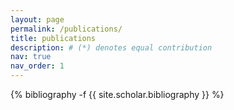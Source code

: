 ```yaml
---
layout: page
permalink: /publications/
title: publications
description: # (*) denotes equal contribution
nav: true
nav_order: 1
---
```

<!-- _pages/publications.md -->
<div class="publications">

{% bibliography -f {{ site.scholar.bibliography }} %}

</div>
